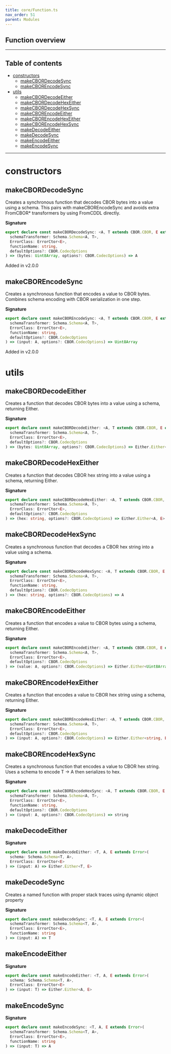 ```yaml
---
title: core/Function.ts
nav_order: 51
parent: Modules
---
```


## Function overview

---

<h2 class="text-delta">Table of contents</h2>

- [constructors](#constructors)
  - [makeCBORDecodeSync](#makecbordecodesync)
  - [makeCBOREncodeSync](#makecborencodesync)
- [utils](#utils)
  - [makeCBORDecodeEither](#makecbordecodeeither)
  - [makeCBORDecodeHexEither](#makecbordecodehexeither)
  - [makeCBORDecodeHexSync](#makecbordecodehexsync)
  - [makeCBOREncodeEither](#makecborencodeeither)
  - [makeCBOREncodeHexEither](#makecborencodehexeither)
  - [makeCBOREncodeHexSync](#makecborencodehexsync)
  - [makeDecodeEither](#makedecodeeither)
  - [makeDecodeSync](#makedecodesync)
  - [makeEncodeEither](#makeencodeeither)
  - [makeEncodeSync](#makeencodesync)

---

# constructors

## makeCBORDecodeSync

Creates a synchronous function that decodes CBOR bytes into a value using a schema.
This pairs with makeCBOREncodeSync and avoids extra FromCBOR\* transformers by using FromCDDL directly.

**Signature**

```ts
export declare const makeCBORDecodeSync: <A, T extends CBOR.CBOR, E extends Error>(
  schemaTransformer: Schema.Schema<A, T>,
  ErrorClass: ErrorCtor<E>,
  functionName: string,
  defaultOptions?: CBOR.CodecOptions
) => (bytes: Uint8Array, options?: CBOR.CodecOptions) => A
```

Added in v2.0.0

## makeCBOREncodeSync

Creates a synchronous function that encodes a value to CBOR bytes.
Combines schema encoding with CBOR serialization in one step.

**Signature**

```ts
export declare const makeCBOREncodeSync: <A, T extends CBOR.CBOR, E extends Error>(
  schemaTransformer: Schema.Schema<A, T>,
  ErrorClass: ErrorCtor<E>,
  functionName: string,
  defaultOptions?: CBOR.CodecOptions
) => (input: A, options?: CBOR.CodecOptions) => Uint8Array
```

Added in v2.0.0

# utils

## makeCBORDecodeEither

Creates a function that decodes CBOR bytes into a value using a schema, returning Either.

**Signature**

```ts
export declare const makeCBORDecodeEither: <A, T extends CBOR.CBOR, E extends Error>(
  schemaTransformer: Schema.Schema<A, T>,
  ErrorClass: ErrorCtor<E>,
  defaultOptions?: CBOR.CodecOptions
) => (bytes: Uint8Array, options?: CBOR.CodecOptions) => Either.Either<A, E>
```

## makeCBORDecodeHexEither

Creates a function that decodes CBOR hex string into a value using a schema, returning Either.

**Signature**

```ts
export declare const makeCBORDecodeHexEither: <A, T extends CBOR.CBOR, E extends Error>(
  schemaTransformer: Schema.Schema<A, T>,
  ErrorClass: ErrorCtor<E>,
  defaultOptions?: CBOR.CodecOptions
) => (hex: string, options?: CBOR.CodecOptions) => Either.Either<A, E>
```

## makeCBORDecodeHexSync

Creates a synchronous function that decodes a CBOR hex string into a value using a schema.

**Signature**

```ts
export declare const makeCBORDecodeHexSync: <A, T extends CBOR.CBOR, E extends Error>(
  schemaTransformer: Schema.Schema<A, T>,
  ErrorClass: ErrorCtor<E>,
  functionName: string,
  defaultOptions?: CBOR.CodecOptions
) => (hex: string, options?: CBOR.CodecOptions) => A
```

## makeCBOREncodeEither

Creates a function that encodes a value to CBOR bytes using a schema, returning Either.

**Signature**

```ts
export declare const makeCBOREncodeEither: <A, T extends CBOR.CBOR, E extends Error>(
  schemaTransformer: Schema.Schema<A, T>,
  ErrorClass: ErrorCtor<E>,
  defaultOptions?: CBOR.CodecOptions
) => (value: A, options?: CBOR.CodecOptions) => Either.Either<Uint8Array, E>
```

## makeCBOREncodeHexEither

Creates a function that encodes a value to CBOR hex string using a schema, returning Either.

**Signature**

```ts
export declare const makeCBOREncodeHexEither: <A, T extends CBOR.CBOR, E extends Error>(
  schemaTransformer: Schema.Schema<A, T>,
  ErrorClass: ErrorCtor<E>,
  defaultOptions?: CBOR.CodecOptions
) => (input: A, options?: CBOR.CodecOptions) => Either.Either<string, E>
```

## makeCBOREncodeHexSync

Creates a synchronous function that encodes a value to CBOR hex string.
Uses a schema to encode T -> A then serializes to hex.

**Signature**

```ts
export declare const makeCBOREncodeHexSync: <A, T extends CBOR.CBOR, E extends Error>(
  schemaTransformer: Schema.Schema<A, T>,
  ErrorClass: ErrorCtor<E>,
  functionName: string,
  defaultOptions?: CBOR.CodecOptions
) => (input: A, options?: CBOR.CodecOptions) => string
```

## makeDecodeEither

**Signature**

```ts
export declare const makeDecodeEither: <T, A, E extends Error>(
  schema: Schema.Schema<T, A>,
  ErrorClass: ErrorCtor<E>
) => (input: A) => Either.Either<T, E>
```

## makeDecodeSync

Creates a named function with proper stack traces using dynamic object property

**Signature**

```ts
export declare const makeDecodeSync: <T, A, E extends Error>(
  schemaTransformer: Schema.Schema<T, A>,
  ErrorClass: ErrorCtor<E>,
  functionName: string
) => (input: A) => T
```

## makeEncodeEither

**Signature**

```ts
export declare const makeEncodeEither: <T, A, E extends Error>(
  schema: Schema.Schema<T, A>,
  ErrorClass: ErrorCtor<E>
) => (input: T) => Either.Either<A, E>
```

## makeEncodeSync

**Signature**

```ts
export declare const makeEncodeSync: <T, A, E extends Error>(
  schemaTransformer: Schema.Schema<T, A>,
  ErrorClass: ErrorCtor<E>,
  functionName: string
) => (input: T) => A
```
